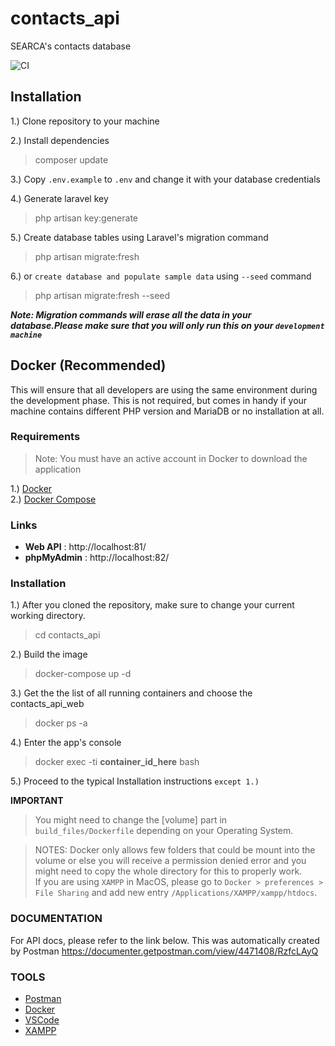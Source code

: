 # contacts_api
SEARCA's contacts database   

![CI](https://travis-ci.org/SEARCAPhil/contacts_api.svg?branch=develop)

## Installation
1.) Clone repository to your machine

2.) Install dependencies
  > composer update

3.) Copy `.env.example` to `.env` and change it with your database credentials

4.) Generate laravel key
  > php artisan key:generate

5.) Create database tables using Laravel's migration command
  > php artisan migrate:fresh

6.) or `create database and populate sample data` using `--seed` command
  > php artisan migrate:fresh --seed

  
  ***Note: Migration commands will erase all the data in your database.Please make sure that you will only run this on your `development machine`***


## Docker (Recommended)
This will ensure that all developers are using the same environment during the development phase. This is not required, but comes in handy if your machine contains different PHP version and MariaDB or no installation at all.

### Requirements
> Note: You must have an active account in Docker to download the application

1.) [Docker](https://www.docker.com/get-started)   
2.) [Docker Compose](https://docs.docker.com/compose/install/)


### Links
* **Web API** : http://localhost:81/   
* **phpMyAdmin** :  http://localhost:82/

### Installation
1.) After you cloned the repository, make sure to change your current working directory.
  > cd contacts_api

2.) Build the image

  > docker-compose up -d

3.) Get the the list of all running containers and choose the contacts_api_web
  > docker ps -a

4.) Enter the app's console
  > docker exec -ti **container_id_here** bash

5.) Proceed to the typical Installation instructions `except 1.)`
   


**IMPORTANT**
> You might need  to change the [volume] part in `build_files/Dockerfile` depending on your Operating System.  

   
> NOTES: Docker only allows few folders that could be mount into the volume or else you will receive a permission denied error and you might need to copy the whole directory for this to properly work.    
If you are using `XAMPP` in MacOS, please go to `Docker > preferences > File Sharing` and add new entry `/Applications/XAMPP/xampp/htdocs`.  
   



### DOCUMENTATION  
For API docs, please refer to the link below. This was automatically created by Postman
https://documenter.getpostman.com/view/4471408/RzfcLAyQ

### TOOLS
* [Postman](https://www.getpostman.com/)
* [Docker](https://www.docker.com/)
* [VSCode](https://code.visualstudio.com/)
* [XAMPP](https://www.apachefriends.org/index.html)
